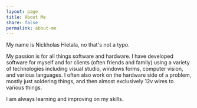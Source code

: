 ```yaml
---
layout: page
title: About Me
share: false
permalink: about-me
---
```


My name is Nickholas Hietala, no that's not a typo.

My passion is for all things software and hardware. I have developed software for myself and for clients (often friends and family) using a variety of technologies including visual studio, windows forms, computer vision, and various languages. I often also work on the hardware side of a problem, mostly just soldering things, and then almost exclusively 12v wires to various things.

I am always learning and improving on my skills.
